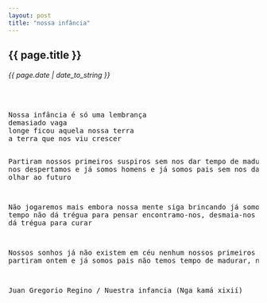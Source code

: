 ```yaml
---
layout: post
title: "nossa infância"
---
```


## {{ page.title }}
###### {{ page.date | date_to_string }}

<br />
<pre class="lyric">
Nossa infância é só uma lembrança
demasiado vaga
longe ficou aquela nossa terra
a terra que nos viu crescer

Partiram nossos primeiros suspiros
sem nos dar tempo de madurar
ainda nos despertamos
e já somos homens
e já somos pais
sem nos dar tempo de olhar ao futuro

Não jogaremos mais
embora nossa mente siga brincando
já somos pais
o tempo não dá trégua para pensar
encontramo-nos, desmaia-nos
o tempo não dá trégua para curar

Nossos sonhos já não existem em céu nenhum
nossos primeiros suspiros partiram ontem
e já somos pais
não temos tempo de madurar, não temos

Juan Gregorio Regino / Nuestra infancia (Nga kamá xixií)
</pre>
<br />
